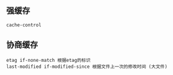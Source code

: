 ## 强缓存

```!
cache-control
```

## 协商缓存

```!
etag if-none-match 根据etag的标识
last-modified if-modified-since 根据文件上一次的修改时间 (大文件)
```
